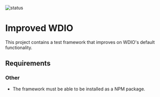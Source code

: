 ![status](https://badgen.net/static/status/planning/grey/)

# Improved WDIO

This project contains a test framework that improves on WDIO's default functionality.

## Requirements

### Other

- The framework must be able to be installed as a NPM package.
